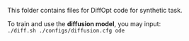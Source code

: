 This folder contains files for DiffOpt code for synthetic task.  
 
To train and use the **diffusion model**, you may input:  
`./diff.sh ./configs/diffusion.cfg ode`  
  

